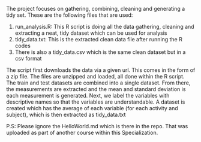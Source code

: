 The project focuses on gathering, combining, cleaning and generating a tidy set. These are the following files that are used:
1. run_analysis.R: This R script is doing all the data gathering, cleaning and extracting a neat, tidy dataset which can be used for analysis
2. tidy_data.txt: This is the extracted clean data file after running the R codes
3. There is also a tidy_data.csv which is the same clean dataset but in a csv format

The script first downloads the data via a given url. This comes in the form of a zip file. The files are unzipped and loaded, all done within the R script. 
The train and test datasets are combined into a single dataset. From there, the measurements are extracted and the mean and standard deviation is each measurement is generated.
Next, we label the variables with descriptive names so that the variables are understandable. 
A dataset is created which has the average of each variable (for each activity and subject), which is then extracted as tidy_data.txt

P.S: Please ignore the HelloWorld.md which is there in the repo. That was uploaded as part of another course within this Specialization.
